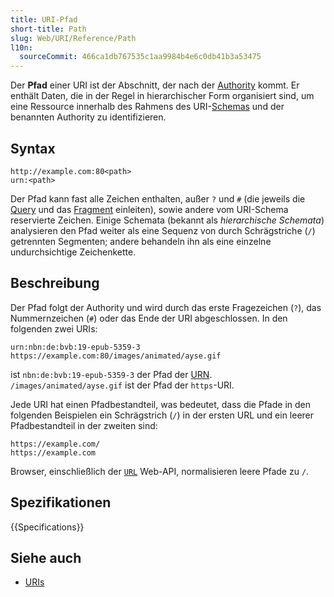 ```yaml
---
title: URI-Pfad
short-title: Path
slug: Web/URI/Reference/Path
l10n:
  sourceCommit: 466ca1db767535c1aa9984b4e6c0db41b3a53475
---
```


Der **Pfad** einer URI ist der Abschnitt, der nach der [Authority](/de/docs/Web/URI/Reference/Authority) kommt. Er enthält Daten, die in der Regel in hierarchischer Form organisiert sind, um eine Ressource innerhalb des Rahmens des URI-[Schemas](/de/docs/Web/URI/Reference/Schemes) und der benannten Authority zu identifizieren.

## Syntax

```url
http://example.com:80<path>
urn:<path>
```

Der Pfad kann fast alle Zeichen enthalten, außer `?` und `#` (die jeweils die [Query](/de/docs/Web/URI/Reference/Path) und das [Fragment](/de/docs/Web/URI/Reference/Fragment) einleiten), sowie andere vom URI-Schema reservierte Zeichen. Einige Schemata (bekannt als _hierarchische Schemata_) analysieren den Pfad weiter als eine Sequenz von durch Schrägstriche (`/`) getrennten Segmenten; andere behandeln ihn als eine einzelne undurchsichtige Zeichenkette.

## Beschreibung

Der Pfad folgt der Authority und wird durch das erste Fragezeichen (`?`), das Nummernzeichen (`#`) oder das Ende der URI abgeschlossen. In den folgenden zwei URIs:

```url
urn:nbn:de:bvb:19-epub-5359-3
https://example.com:80/images/animated/ayse.gif
```

ist `nbn:de:bvb:19-epub-5359-3` der Pfad der [URN](/de/docs/Web/URI/Reference/Schemes/urn). `/images/animated/ayse.gif` ist der Pfad der `https`-URI.

Jede URI hat einen Pfadbestandteil, was bedeutet, dass die Pfade in den folgenden Beispielen ein Schrägstrich (`/`) in der ersten URL und ein leerer Pfadbestandteil in der zweiten sind:

```url
https://example.com/
https://example.com
```

Browser, einschließlich der [`URL`](/de/docs/Web/API/URL) Web-API, normalisieren leere Pfade zu `/`.

## Spezifikationen

{{Specifications}}

## Siehe auch

- [URIs](/de/docs/Web/URI)
